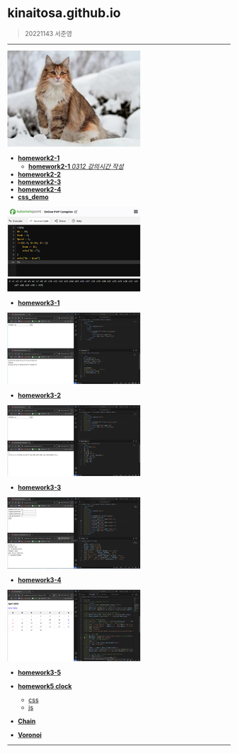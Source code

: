 # kinaitosa.github.io
> 20221143 서준영

* * *

<img src="webprograming/cat.png" width="300" alt="cat">

- [**homework2-1**](webprograming/homework2-1.html)   
  - [**homework2-1** _0312 강의시간 작성_](webprograming/homework2-1-0312.html)
- [**homework2-2**](webprograming/homework2-2.html)   
- [**homework2-3**](webprograming/homework2-3.html)   
- [**homework2-4**](webprograming/homework2-4.html)
- [**css_demo**](webprograming/css_demo.html)
  
<img src="webprograming/homework3-1.png" width="300" alt="homework3-1">

- [**homework3-1**](webprograming/homework3-1.png)

<img src="webprograming/homework3-2.png" width="300" alt="homework3-2">

- [**homework3-2**](webprograming/homework3-2.png)

<img src="webprograming/homework3-3.png" width="300" alt="homework3-3">

- [**homework3-3**](webprograming/homework3-3.png)

<img src="webprograming/homework3-4.png" width="300" alt="homework3-4">

- [**homework3-4**](webprograming/homework3-4.png)

<img src="webprograming/homework3-5.png" width="300" alt="homework3-5">

- [**homework3-5**](webprograming/homework3-5.png)
  
- [**homework5 clock**](webprograming/clock.html)
  - [css](webprograming/clock.css)
  - [js](webprograming/clock.js)

- [**Chain**](webprograming/Chain.html)
- [**Voronoi**](webprograming/Voronoi.html)

* * *
